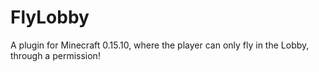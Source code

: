 # FlyLobby
A plugin for Minecraft 0.15.10, where the player can only fly in the Lobby, through a permission!
